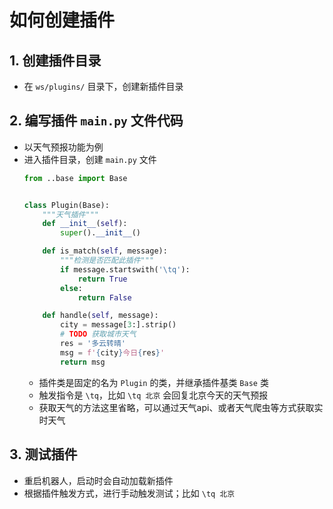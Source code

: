 # 如何创建插件

## 1. 创建插件目录
- 在 `ws/plugins/` 目录下，创建新插件目录

## 2. 编写插件 `main.py` 文件代码
- 以天气预报功能为例
- 进入插件目录，创建 `main.py` 文件
    ```python
    from ..base import Base


    class Plugin(Base):
        """天气插件"""
        def __init__(self):
            super().__init__()

        def is_match(self, message):
            """检测是否匹配此插件"""
            if message.startswith('\tq'):
                return True
            else:
                return False

        def handle(self, message):
            city = message[3:].strip()
            # TODO 获取城市天气
            res = '多云转晴'
            msg = f'{city}今日{res}'
            return msg
    ```
    - 插件类是固定的名为 `Plugin` 的类，并继承插件基类 `Base` 类
    - 触发指令是 `\tq`，比如 `\tq 北京` 会回复北京今天的天气预报
    - 获取天气的方法这里省略，可以通过天气api、或者天气爬虫等方式获取实时天气


## 3. 测试插件
- 重启机器人，启动时会自动加载新插件
- 根据插件触发方式，进行手动触发测试；比如 `\tq 北京`
